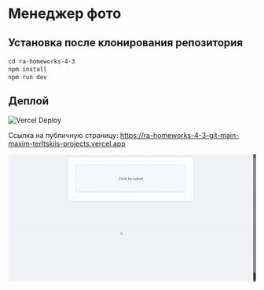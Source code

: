 # Менеджер фото

## Установка после клонирования репозитория

```
cd ra-homeworks-4-3
npm install
npm run dev
```

## Деплой

![Vercel Deploy](https://deploy-badge.vercel.app/vercel/ra-homeworks-4-3-git-main-maxim-terltskiis-projects)

Ссылка на публичную страницу: https://ra-homeworks-4-3-git-main-maxim-terltskiis-projects.vercel.app

![Веб-страница](./motions/web-page.gif)
